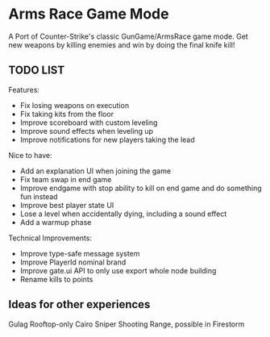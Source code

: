 # Arms Race Game Mode

A Port of Counter-Strike's classic GunGame/ArmsRace game mode.
Get new weapons by killing enemies and win by doing the final knife kill!

## TODO LIST

Features:

- Fix losing weapons on execution
- Fix taking kits from the floor
- Improve scoreboard with custom leveling
- Improve sound effects when leveling up
- Improve notifications for new players taking the lead

Nice to have:

- Add an explanation UI when joining the game
- Fix team swap in end game
- Improve endgame with stop ability to kill on end game and do something fun instead
- Improve best player state UI
- Lose a level when accidentally dying, including a sound effect
- Add a warmup phase

Technical Improvements:

- Improve type-safe message system
- Improve PlayerId nominal brand
- Improve gate.ui API to only use export whole node building
- Rename kills to points

## Ideas for other experiences

Gulag
Rooftop-only Cairo
Sniper Shooting Range, possible in Firestorm